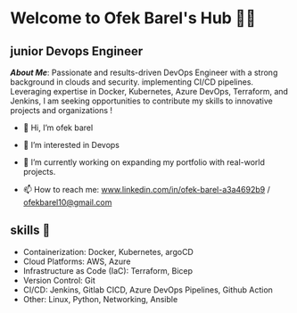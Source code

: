 # Welcome to Ofek Barel's Hub 👨‍💻
## junior Devops Engineer

***About Me***: 
Passionate and results-driven DevOps Engineer with a strong background in clouds and security.
implementing CI/CD pipelines. Leveraging expertise in Docker, Kubernetes, Azure DevOps, Terraform, and Jenkins, I am seeking opportunities to contribute my skills to innovative projects and organizations ! 


- 👋 Hi, I’m ofek barel
  
- 👀 I’m interested in Devops
  
- 🌱 I’m currently working on expanding my portfolio with real-world projects.

- 📫 How to reach me: www.linkedin.com/in/ofek-barel-a3a4692b9 / ofekbarel10@gmail.com

## skills 💼

- Containerization: Docker, Kubernetes, argoCD
- Cloud Platforms: AWS, Azure 
- Infrastructure as Code (IaC): Terraform, Bicep
- Version Control: Git
- CI/CD: Jenkins, Gitlab CICD, Azure DevOps Pipelines, Github Action
- Other: Linux, Python, Networking, Ansible





<!---
ofekbarel/ofekbarel is a ✨ special ✨ repository because its `README.md` (this file) appears on your GitHub profile.
You can click the Preview link to take a look at your changes.
--->
